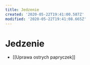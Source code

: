 ```yaml
---
title: Jedzenie
created: '2020-05-22T19:41:00.587Z'
modified: '2020-05-22T19:41:08.665Z'
---
```


# Jedzenie

* [[Uprawa ostrych papryczek]]
